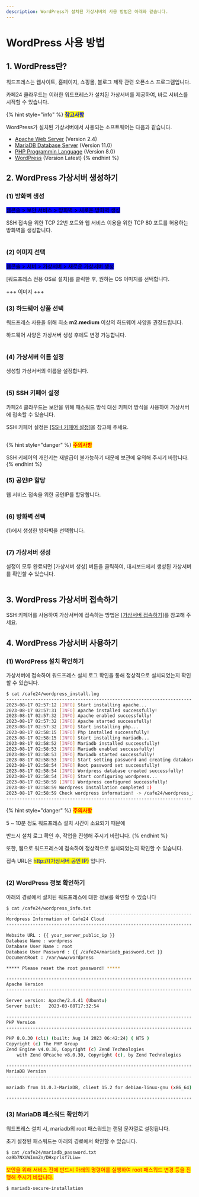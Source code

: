 ```yaml
---
description: WordPress가 설치된 가상서버의 사용 방법은 아래와 같습니다.
---
```


# WordPress 사용 방법

## 1. WordPress란?

워드프레스는 웹사이트, 홈페이지, 쇼핑몰, 블로그 제작 관련 오픈소스 프로그램입니다.

카페24 클라우드는 이러한 워드프레스가 설치된 가상서버를 제공하여, 바로 서비스를 시작할 수 있습니다.

{% hint style="info" %}
<mark style="color:blue;">**참고사항**</mark>

WordPress가 설치된 가상서버에서 사용되는 소프트웨어는 다음과 같습니다.

* [Apache Web Server](https://httpd.apache.org/) (Version 2.4)
* [MariaDB Database Server](https://mariadb.org/) (Version 11.0)
* [PHP Programmin Language](https://www.php.net/) (Version 8.0)
* [WordPress](https://wordpress.com/ko/) (Version Latest)
{% endhint %}







## 2. WordPress 가상서버 생성하기

### (1) 방화벽 생성

<mark style="background-color:blue;">웹콘솔 > 보안 서비스 > 방화벽 > 새로운 방화벽 생성</mark>

SSH 접속을 위한 TCP 22번 포트와 웹 서비스 이용을 위한 TCP 80 포트를 허용하는 방화벽을 생성합니다.

<div align="left">

<figure><img src="../../../.gitbook/assets/방화벽생성.png" alt=""><figcaption></figcaption></figure>

</div>





### (2) 이미지 선택

<mark style="background-color:blue;">웹콘솔 > 서버 > 가상서버 > 새로운 가상서버 생성</mark>

\[워드프레스 전용 OS로 설치]를 클릭한 후, 원하는 OS 이미지를 선택합니다.

\+++  이미지 +++





### (3) 하드웨어 상품 선택

워드프레스 사용을 위해 최소 **m2.medium** 이상의 하드웨어 사양을 권장드립니다.

하드웨어 사양은 가상서버 생성 후에도 변경 가능합니다.

<div align="left">

<figure><img src="../../../.gitbook/assets/하드웨어상품선택.png" alt=""><figcaption></figcaption></figure>

</div>





### (4) 가상서버 이름 설정

생성할 가상서버의 이름을 설정합니다.

<div align="left">

<figure><img src="../../../.gitbook/assets/가상서버이름설정.png" alt=""><figcaption></figcaption></figure>

</div>





### (5) SSH 키페어 설정

카페24 클라우드는 보안을 위해 패스워드 방식 대신 키페어 방식을 사용하여 가상서버에 접속할 수 있습니다.

SSH 키페어 설정은 [\[SSH 키페어 설정\]](https://docs.cafe24cloud.com/home/server/server/create#5.-ssh)을 참고해 주세요.

<div align="left">

<figure><img src="../../../.gitbook/assets/SSH키페어설정.png" alt=""><figcaption></figcaption></figure>

</div>

{% hint style="danger" %}
<mark style="color:red;">**주의사항**</mark>

SSH 키페어의 개인키는 재발급이 불가능하기 때문에 보관에 유의해 주시기 바랍니다.
{% endhint %}





### (5) 공인IP 할당

웹 서비스 접속을 위한 공인IP를 할당합니다.

<div align="left">

<figure><img src="../../../.gitbook/assets/공인IP할당.png" alt=""><figcaption></figcaption></figure>

</div>





### (6) 방화벽 선택

(1)에서 생성한 방화벽을 선택합니다.

<div align="left">

<figure><img src="../../../.gitbook/assets/방화벽설정.png" alt=""><figcaption></figcaption></figure>

</div>





### (7) 가상서버 생성

설정이 모두 완료되면 \[가상서버 생성] 버튼을 클릭하여, 대시보드에서 생성된 가상서버를 확인할 수 있습니다.

<div align="left">

<figure><img src="../../../.gitbook/assets/가상서버생성.png" alt=""><figcaption></figcaption></figure>

</div>







## 3. WordPress 가상서버 접속하기

SSH 키페어를 사용하여 가상서버에 접속하는 방법은 [\[가상서버 접속하기\]](https://docs.cafe24cloud.com/home/server/server/connect/keypair#2.)를 참고해 주세요.







## 4. WordPress 가상서버 사용하기

### (1) WordPress 설치 확인하기

가상서버에 접속하여 워드프레스 설치 로그 확인을 통해 정상적으로 설치되었는지 확인할 수 있습니다.

```sh
$ cat /cafe24/wordpress_install.log
----------------------------------------------------------------------
2023-08-17 02:57:12 [INFO] Start installing apache...
2023-08-17 02:57:31 [INFO] Apache installed successfully!
2023-08-17 02:57:32 [INFO] Apache enabled successfully!
2023-08-17 02:57:32 [INFO] Apache started successfully!
2023-08-17 02:57:32 [INFO] Start installing php...
2023-08-17 02:58:15 [INFO] Php installed successfully!
2023-08-17 02:58:15 [INFO] Start installing mariadb...
2023-08-17 02:58:52 [INFO] Mariadb installed successfully!
2023-08-17 02:58:53 [INFO] Mariadb enabled successfully!
2023-08-17 02:58:53 [INFO] Mariadb started successfully!
2023-08-17 02:58:53 [INFO] Start setting password and creating database...
2023-08-17 02:58:54 [INFO] Root password set successfully!
2023-08-17 02:58:54 [INFO] Wordpress database created successfully!
2023-08-17 02:58:54 [INFO] Start configuring wordpress...
2023-08-17 02:58:59 [INFO] Wordpress configured successfully!
2023-08-17 02:58:59 Wordpress Installation completed :)
2023-08-17 02:58:59 Check wordpress information! -> /cafe24/wordpress_info.txt
----------------------------------------------------------------------
```

{% hint style="danger" %}
<mark style="color:red;">**주의사항**</mark>

5 \~ 10분 정도 워드프레스 설치 시간이 소요되기 때문에

반드시 설치 로그 확인 후, 작업을 진행해 주시기 바랍니다.
{% endhint %}



또한, 웹으로 워드프레스에 접속하여 정상적으로 설치되었는지 확인할 수 있습니다.

접속 URL은 <mark style="color:blue;">http://{가상서버 공인 IP}</mark> 입니다.

<div align="left">

<figure><img src="../../../.gitbook/assets/접속확인.png" alt=""><figcaption></figcaption></figure>

</div>





### (2) WordPress 정보 확인하기

아래의 경로에서 설치된 워드프레스에 대한 정보를 확인할 수 있습니다

```sh
$ cat /cafe24/wordpress_info.txt
----------------------------------------------------------------------
Wordpress Information of Cafe24 Cloud
----------------------------------------------------------------------

Website URL : {{ your_server_public_ip }}
Database Name : wordpress
Database User Name : root
Database User Password : {{ /cafe24/mariadb_password.txt }}
DocumentRoot : /var/www/wordpress

***** Please reset the root password! *****

----------------------------------------------------------------------
Apache Version
----------------------------------------------------------------------

Server version: Apache/2.4.41 (Ubuntu)
Server built:   2023-03-08T17:32:54

----------------------------------------------------------------------
PHP Version
----------------------------------------------------------------------

PHP 8.0.30 (cli) (built: Aug 14 2023 06:42:24) ( NTS )
Copyright (c) The PHP Group
Zend Engine v4.0.30, Copyright (c) Zend Technologies
    with Zend OPcache v8.0.30, Copyright (c), by Zend Technologies

----------------------------------------------------------------------
MariaDB Version
----------------------------------------------------------------------

mariadb from 11.0.3-MariaDB, client 15.2 for debian-linux-gnu (x86_64) using readline 5.2

----------------------------------------------------------------------
```





### (3) MariaDB 패스워드 확인하기

워드프레스 설치 시, mariadb의 root 패스워드는 랜덤 문자열로 설정됩니다.

초기 설정된 패스워드는 아래의 경로에서 확인할 수 있습니다.

```sh
$ cat /cafe24/mariadb_password.txt
oa9b7NXUWInmZn/DHxprlsf7Liw=
```



<mark style="color:red;">보안을 위해 서비스 전에 반드시 아래의 명령어를 실행하여 root 패스워드 변경 등을 진행해 주시기 바랍니다.</mark>

```
$ mariadb-secure-installation
```
